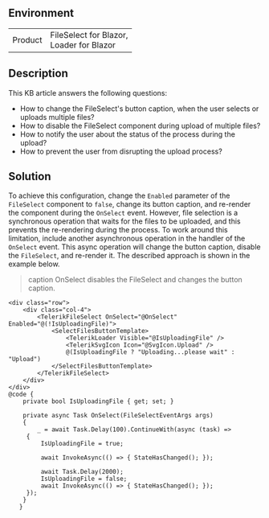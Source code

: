 
## Environment

<table>
<tbody>
<tr>
<td>Product</td>
<td>
FileSelect for Blazor, <br />
Loader for Blazor <br />
</td>
</tr>
</tbody>
</table>

## Description

This KB article answers the following questions:

* How to change the FileSelect's button caption, when the user selects or uploads multiple files?
* How to disable the FileSelect component during upload of multiple files?
* How to notify the user about the status of the process during the upload?
* How to prevent the user from disrupting the upload process?

## Solution

To achieve this configuration, change the `Enabled` parameter of the `FileSelect` component to `false`, change its button caption, and re-render the component during the `OnSelect` event. However, file selection is a synchronous operation that waits for the files to be uploaded, and this prevents the re-rendering during the process. To work around this limitation, include another asynchronous operation in the handler of the `OnSelect` event. This async operation will change the button caption, disable the `FileSelect`, and re-render it. The described approach is shown in the example below.

>caption OnSelect disables the FileSelect and changes the button caption.

```CSHTML
<div class="row">
    <div class="col-4">
        <TelerikFileSelect OnSelect="@OnSelect" Enabled="@(!IsUploadingFile)">
            <SelectFilesButtonTemplate>
                <TelerikLoader Visible="@IsUploadingFile" />
                <TelerikSvgIcon Icon="@SvgIcon.Upload" />
                @(IsUploadingFile ? "Uploading...please wait" : "Upload")
            </SelectFilesButtonTemplate>
        </TelerikFileSelect>
    </div>
</div>
@code {
    private bool IsUploadingFile { get; set; }

    private async Task OnSelect(FileSelectEventArgs args)
    {
        _ = await Task.Delay(100).ContinueWith(async (task) =>
     {
         IsUploadingFile = true;

         await InvokeAsync(() => { StateHasChanged(); });
      
         await Task.Delay(2000);
         IsUploadingFile = false;
         await InvokeAsync(() => { StateHasChanged(); });
     });
    }
   }
````